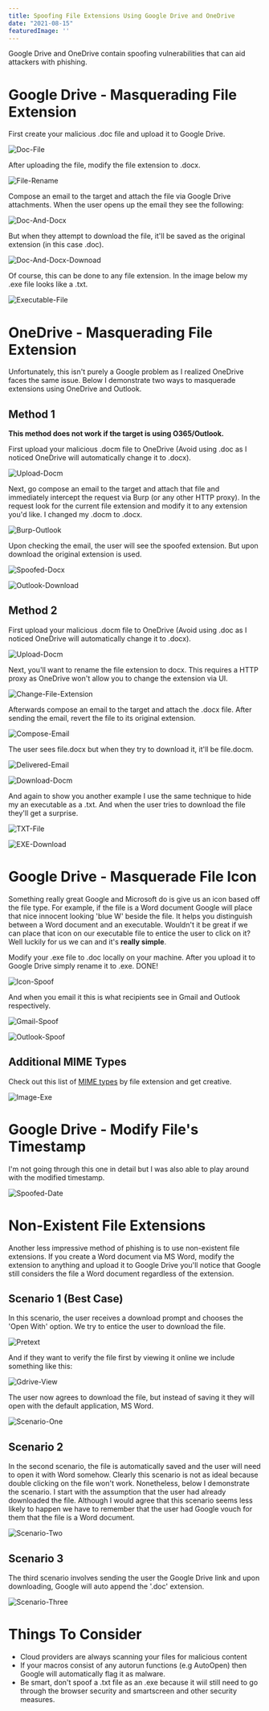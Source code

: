 ```yaml
---
title: Spoofing File Extensions Using Google Drive and OneDrive
date: "2021-08-15"
featuredImage: ''
---
```


Google Drive and OneDrive contain spoofing vulnerabilities that can aid attackers with phishing<!-- end -->.

# Google Drive - Masquerading File Extension

First create your malicious .doc file and upload it to Google Drive.

![Doc-File](./doc_file_gdrive.png)

After uploading the file, modify the file extension to .docx.

![File-Rename](./file_rename.png)

Compose an email to the target and attach the file via Google Drive attachments. When the user opens up the email they see the following:

![Doc-And-Docx](./doc_and_docx.png)

But when they attempt to download the file, it'll be saved as the original extension (in this case .doc).

![Doc-And-Docx-Downoad](./doc_and_docx_download.png)

Of course, this can be done to any file extension. In the image below my .exe file looks like a .txt.

![Executable-File](./exe_file.png)

# OneDrive - Masquerading File Extension

Unfortunately, this isn't purely a Google problem as I realized OneDrive faces the same issue. Below I demonstrate two ways to masquerade extensions using OneDrive and Outlook.

## Method 1

**This method does not work if the target is using O365/Outlook.**

First upload your malicious .docm file to OneDrive (Avoid using .doc as I noticed OneDrive will automatically change it to .docx).

![Upload-Docm](./outlook1_upload_docm.png)

Next, go compose an email to the target and attach that file and immediately intercept the request via Burp (or any other HTTP proxy). In the request look for the current file extension and modify it to any extension you'd like. I changed my .docm to .docx.

![Burp-Outlook](./outlook_burp.png)

Upon checking the email, the user will see the spoofed extension. But upon download the original extension is used.

![Spoofed-Docx](./outlook_docx.png)

![Outlook-Download](./outlook_download.png)

## Method 2

First upload your malicious .docm file to OneDrive (Avoid using .doc as I noticed OneDrive will automatically change it to .docx).

![Upload-Docm](./outlook1_upload_docm.png)

Next, you'll want to rename the file extension to docx. This requires a HTTP proxy as OneDrive won't allow you to change the extension via UI.

![Change-File-Extension](./outlook2_rename_to_docx.png)

Afterwards compose an email to the target and attach the .docx file. After sending the email, revert the file to its original extension.

![Compose-Email](./outlook3_email_docx_file.png)

The user sees file.docx but when they try to download it, it'll be file.docm.

![Delivered-Email](./outlook4_email_delivered.png)

![Download-Docm](./outlook5_download_docm.png)

And again to show you another example I use the same technique to hide my an executable as a .txt. And when the user tries to download the file they'll get a surprise.

![TXT-File](./outlook8_txt_delivered.png)

![EXE-Download](./outlook7_download_exe.png)

# Google Drive - Masquerade File Icon

Something really great Google and Microsoft do is give us an icon based off the file type. For example, if the file is a Word document Google will place that nice innocent looking 'blue W' beside the file. It helps you distinguish between a Word document and an executable. Wouldn't it be great if we can place that icon on our executable file to entice the user to click on it? Well luckily for us we can and it's **really simple**.

Modify your .exe file to .doc locally on your machine. After you upload it to Google Drive simply rename it to .exe. DONE!

![Icon-Spoof](./icon_spoof.gif)

And when you email it this is what recipients see in Gmail and Outlook respectively.

![Gmail-Spoof](./spoofed_icon_executable.png)

![Outlook-Spoof](./spoofed_icon_executable_outlook.png)

## Additional MIME Types

Check out this list of <a href="https://developer.mozilla.org/en-US/docs/Web/HTTP/Basics_of_HTTP/MIME_types/Common_types" target="_blank">MIME types</a> by file extension and get creative.

![Image-Exe](./image_exe.png)

# Google Drive - Modify File's Timestamp

I'm not going through this one in detail but I was also able to play around with the modified timestamp.

![Spoofed-Date](./spoofed_date.png)

# Non-Existent File Extensions

Another less impressive method of phishing is to use non-existent file extensions. If you create a Word document via MS Word, modify the extension to anything and upload it to Google Drive you'll notice that Google still considers the file a Word document regardless of the extension.

## Scenario 1 (Best Case)

In this scenario, the user receives a download prompt and chooses the 'Open With' option. We try to entice the user to download the file.

![Pretext](./email_bait.png)

And if they want to verify the file first by viewing it online we include something like this:

![Gdrive-View](./gdrive_view.png)

The user now agrees to download the file, but instead of saving it they will open with the default application, MS Word.

![Scenario-One](./scenario1.gif)

## Scenario 2

In the second scenario, the file is automatically saved and the user will need to open it with Word somehow. Clearly this scenario is not as ideal because double clicking on the file won't work. Nonetheless, below I demonstrate the scenario. I start with the assumption that the user had already downloaded the file. Although I would agree that this scenario seems less likely to happen we have to remember that the user had Google vouch for them that the file is a Word document.

![Scenario-Two](./scenario2.gif)

## Scenario 3

The third scenario involves sending the user the Google Drive link and upon downloading, Google will auto append the '.doc' extension.

![Scenario-Three](./scenario3.png)

# Things To Consider

* Cloud providers are always scanning your files for malicious content
* If your macros consist of any autorun functions (e.g AutoOpen) then Google will automatically flag it as malware.
* Be smart, don't spoof a .txt file as an .exe because it wiil still need to go through the browser security and smartscreen and other security measures.



